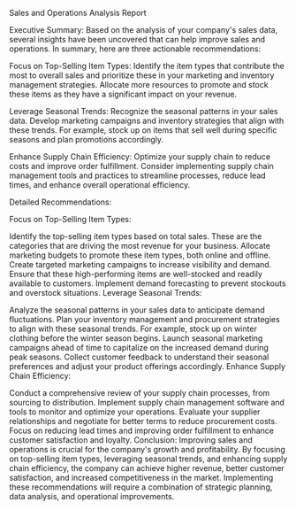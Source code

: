 Sales and Operations Analysis Report

Executive Summary:
Based on the analysis of your company's sales data, several insights have been uncovered that can help improve sales and operations. In summary, here are three actionable recommendations:

Focus on Top-Selling Item Types: Identify the item types that contribute the most to overall sales and prioritize these in your marketing and inventory management strategies. Allocate more resources to promote and stock these items as they have a significant impact on your revenue.

Leverage Seasonal Trends: Recognize the seasonal patterns in your sales data. Develop marketing campaigns and inventory strategies that align with these trends. For example, stock up on items that sell well during specific seasons and plan promotions accordingly.

Enhance Supply Chain Efficiency: Optimize your supply chain to reduce costs and improve order fulfillment. Consider implementing supply chain management tools and practices to streamline processes, reduce lead times, and enhance overall operational efficiency.

Detailed Recommendations:

Focus on Top-Selling Item Types:

Identify the top-selling item types based on total sales. These are the categories that are driving the most revenue for your business.
Allocate marketing budgets to promote these item types, both online and offline. Create targeted marketing campaigns to increase visibility and demand.
Ensure that these high-performing items are well-stocked and readily available to customers. Implement demand forecasting to prevent stockouts and overstock situations.
Leverage Seasonal Trends:

Analyze the seasonal patterns in your sales data to anticipate demand fluctuations.
Plan your inventory management and procurement strategies to align with these seasonal trends. For example, stock up on winter clothing before the winter season begins.
Launch seasonal marketing campaigns ahead of time to capitalize on the increased demand during peak seasons.
Collect customer feedback to understand their seasonal preferences and adjust your product offerings accordingly.
Enhance Supply Chain Efficiency:

Conduct a comprehensive review of your supply chain processes, from sourcing to distribution.
Implement supply chain management software and tools to monitor and optimize your operations.
Evaluate your supplier relationships and negotiate for better terms to reduce procurement costs.
Focus on reducing lead times and improving order fulfillment to enhance customer satisfaction and loyalty.
Conclusion:
Improving sales and operations is crucial for the company's growth and profitability. By focusing on top-selling item types, leveraging seasonal trends, and enhancing supply chain efficiency, the company can achieve higher revenue, better customer satisfaction, and increased competitiveness in the market. Implementing these recommendations will require a combination of strategic planning, data analysis, and operational improvements.






